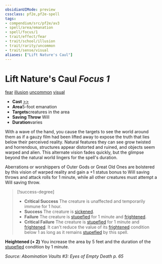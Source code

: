 ```yaml
---
obsidianUIMode: preview
cssclass: pf2e,pf2e-spell
tags:
- compendium/src/pf2e/av3
- spell/area/emanation
- spell/focus/1
- trait/effect/fear
- trait/school/illusion
- trait/rarity/uncommon
- trait/sense/visual
aliases: ["Lift Nature's Caul"]
---
```

# Lift Nature's Caul *Focus 1*   
[fear](rules/traits/fear.md)  [illusion](illusion.md)  [uncommon](uncommon.md)  [visual](visual.md)  

- **Cast** [>>](chapter-9-playing-the-game.md#Actions "Two-Action") 
- **Area**5-foot emanation
- **Targets**creatures in the area
- **Saving Throw** Will
- **Duration**varies

With a wave of the hand, you cause the targets to see the world around them as if a gauzy film had been lifted away to expose the truth that lies below their perceived reality. Natural features they can see grow twisted and horrendous, structures appear distorted and ruined, and objects seem warped and alien. This alternate vision fades quickly, but the glimpse beyond the natural world lingers for the spell's duration.

Aberrations or worshippers of Outer Gods or Great Old Ones are bolstered by this vision of warped reality and gain a +1 status bonus to Will saving throws and attack rolls for 1 minute, while all other creatures must attempt a Will saving throw.

> [!success-degree] 
> - **Critical Success** The creature is unaffected and temporarily immune for 1 hour.
> - **Success** The creature is [sickened](conditions.md#Sickened).
> - **Failure** The creature is [stupefied](conditions.md#Stupefied) for 1 minute and [frightened](conditions.md#Frightened).
> - **Critical Failure** The creature is [stupefied](conditions.md#Stupefied) for 1 minute and [frightened](conditions.md#Frightened). It can't reduce the value of its [frightened](conditions.md#Frightened) condition below 1 as long as it remains [stupefied](conditions.md#Stupefied) by this spell.

**Heightened (+ 2)** You increase the area by 5 feet and the duration of the [stupefied](conditions.md#Stupefied) condition by 1 minute.

*Source: Abomination Vaults #3: Eyes of Empty Death p. 65*